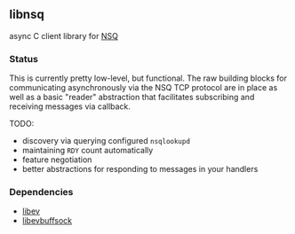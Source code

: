 ## libnsq

async C client library for [NSQ][1]

### Status

This is currently pretty low-level, but functional.  The raw building blocks for communicating 
asynchronously via the NSQ TCP protocol are in place as well as a basic "reader" abstraction that facilitates
subscribing and receiving messages via callback.

TODO:

 * discovery via querying configured `nsqlookupd`
 * maintaining `RDY` count automatically
 * feature negotiation
 * better abstractions for responding to messages in your handlers

### Dependencies

 * [libev][2]
 * [libevbuffsock][3]

[1]: https://github.com/bitly/nsq
[2]: http://software.schmorp.de/pkg/libev
[3]: https://github.com/mreiferson/libevbuffsock
